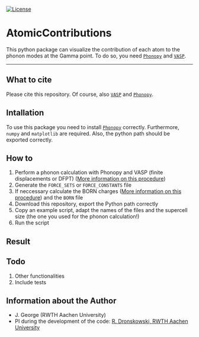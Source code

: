 [![License](https://img.shields.io/badge/License-BSD%203--Clause-blue.svg)](https://github.com/JaGeo/AtomicContributions/blob/master/LICENSE)

# AtomicContributions
This python package can visualize the contribution of each atom to the phonon modes at the Gamma point. To do so, you need [```Phonopy```](https://github.com/atztogo/phonopy) and [```VASP```](https://www.vasp.at/). 
<hr></hr>

What to cite
------------
Please cite this repository. Of course, also [```VASP```](https://www.vasp.at/) and [```Phonopy```](https://github.com/atztogo/phonopy).

Intallation
-----------
To use this package you need to install [```Phonopy```](https://github.com/atztogo/phonopy) correctly. Furthermore, ```numpy``` and ```matplotlib``` are required. Also, the python path should be exported correctly.

How to
--------
1. Perform a phonon calculation with Phonopy and VASP (finite displacements or DFPT) ([More information on this procedure](https://atztogo.github.io/phonopy/procedure.html))
2. Generate the ```FORCE_SETS``` or ```FORCE_CONSTANTS``` file
3. If neccessary calculate the BORN charges ([More information on this procedure](https://atztogo.github.io/phonopy/procedure.html)) and the ```BORN``` file
4. Download this repository, export the Python path correctly
5. Copy an example script, adapt the names of the files and the supercell size (the one you used for the phonon calculation!)
6. Run the script

Result
------




Todo
--------
1. Other functionalities
2. Include tests

Information about the Author
--------

- J. George (RWTH Aachen University)
- PI during the development of the code: [R. Dronskowski, RWTH Aachen University](http://www.ssc.rwth-aachen.de/)

